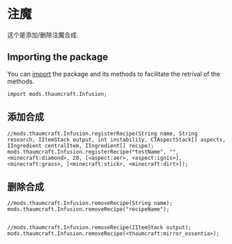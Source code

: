 # 注魔

这个是添加/删除注魔合成.

## Importing the package

You can [import](/AdvancedFunctions/Import/) the package and its methods to facilitate the retrival of the methods.  
```
import mods.thaumcraft.Infusion;
```

## 添加合成

```
//mods.thaumcraft.Infusion.registerRecipe(String name, String research, IItemStack output, int instability, CTAspectStack[] aspects, IIngredient centralItem, IIngredient[] recipe);
mods.thaumcraft.Infusion.registerRecipe("testName", "", <minecraft:diamond>, 20, [<aspect:aer>, <aspect:ignis>], <minecraft:grass>, [<minecraft:stick>, <minecraft:dirt>]);
```


## 删除合成

```
//mods.thaumcraft.Infusion.removeRecipe(String name);
mods.thaumcraft.Infusion.removeRecipe("recipeName");


//mods.thaumcraft.Infusion.removeRecipe(IItemStack output);
mods.thaumcraft.Infusion.removeRecipe(<thaumcraft:mirror_essentia>);
```
